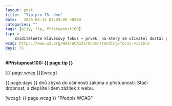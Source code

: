 ```yaml
---
layout: post
title:  "Tip pro 75. den"
date:   2025-04-14 07:59:00 +0200
categories: ""
tags: [a11y, tip, Přístupnost100]
tip: >- 
    Zviditelněte klávesový fokus – prvek, na který se uživatel dostal pomocí Tab, by měl mít zřetelné zvýraznění nebo rámeček.
wcag: https://www.w3.org/WAI/WCAG22/Understanding/focus-visible
days: 75
---
```

**#Přístupnost100: {{ page.tip }}**

[{{ page.wcag }}][wcag]

{{ page.days }} dnů zbývá do účinnosti zákona o přístupnosti. Stačí drobnost, a zlepšíte lidem zážitek z webu.

[wcag]: {{ page.wcag }} "Předpis WCAG"

